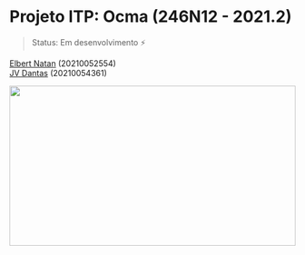 # Projeto ITP: Ocma (246N12 - 2021.2)

> Status: Em desenvolvimento ⚡

<a href="https://github.com/ElbertNatan">Elbert Natan</a> (20210052554)<br/>
<a href="https://github.com/vicdant1">JV Dantas</a> (20210054361)<br/>

<div style="width:100%;height:0;padding-bottom:56%;position:relative;">
<img style="position:absolute;width:100%; height:100%;" src="https://giphy.com/embed/l378BzHA5FwWFXVSg"/>
</div>
